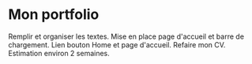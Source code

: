 # Mon portfolio

Remplir et organiser les textes.
Mise en place page d'accueil et barre de chargement.
Lien bouton Home et page d'accueil.
Refaire mon CV.
Estimation environ 2 semaines.
